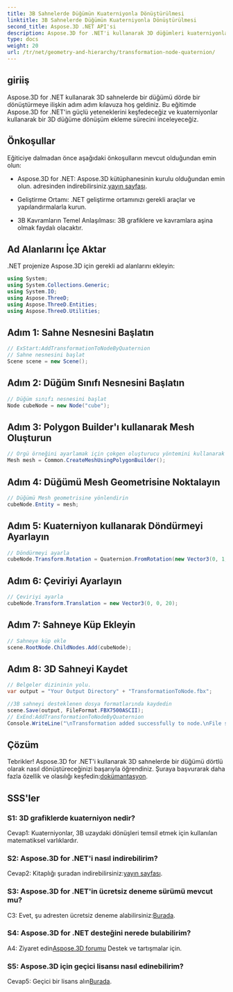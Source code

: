 ```yaml
---
title: 3B Sahnelerde Düğümün Kuaterniyonla Dönüştürülmesi
linktitle: 3B Sahnelerde Düğümün Kuaterniyonla Dönüştürülmesi
second_title: Aspose.3D .NET API'si
description: Aspose.3D for .NET'i kullanarak 3D düğümleri kuaterniyonlarla dönüştürmeyi öğrenin. Yeni başlayanlar için adım adım kılavuz.
type: docs
weight: 20
url: /tr/net/geometry-and-hierarchy/transformation-node-quaternion/
---
```

## giriiş

Aspose.3D for .NET kullanarak 3D sahnelerde bir düğümü dörde bir dönüştürmeye ilişkin adım adım kılavuza hoş geldiniz. Bu eğitimde Aspose.3D for .NET'in güçlü yeteneklerini keşfedeceğiz ve kuaterniyonlar kullanarak bir 3D düğüme dönüşüm ekleme sürecini inceleyeceğiz.

## Önkoşullar

Eğiticiye dalmadan önce aşağıdaki önkoşulların mevcut olduğundan emin olun:

-  Aspose.3D for .NET: Aspose.3D kütüphanesinin kurulu olduğundan emin olun. adresinden indirebilirsiniz.[yayın sayfası](https://releases.aspose.com/3d/net/).

- Geliştirme Ortamı: .NET geliştirme ortamınızı gerekli araçlar ve yapılandırmalarla kurun.

- 3B Kavramların Temel Anlaşılması: 3B grafiklere ve kavramlara aşina olmak faydalı olacaktır.

## Ad Alanlarını İçe Aktar

.NET projenize Aspose.3D için gerekli ad alanlarını ekleyin:

```csharp
using System;
using System.Collections.Generic;
using System.IO;
using Aspose.ThreeD;
using Aspose.ThreeD.Entities;
using Aspose.ThreeD.Utilities;
```

## Adım 1: Sahne Nesnesini Başlatın

```csharp
// ExStart:AddTransformationToNodeByQuaternion
// Sahne nesnesini başlat
Scene scene = new Scene();
```

## Adım 2: Düğüm Sınıfı Nesnesini Başlatın

```csharp
// Düğüm sınıfı nesnesini başlat
Node cubeNode = new Node("cube");
```

## Adım 3: Polygon Builder'ı kullanarak Mesh Oluşturun

```csharp
// Örgü örneğini ayarlamak için çokgen oluşturucu yöntemini kullanarak ortak sınıf oluşturma örgüsünü çağırın
Mesh mesh = Common.CreateMeshUsingPolygonBuilder();
```

## Adım 4: Düğümü Mesh Geometrisine Noktalayın

```csharp
// Düğümü Mesh geometrisine yönlendirin
cubeNode.Entity = mesh;
```

## Adım 5: Kuaterniyon kullanarak Döndürmeyi Ayarlayın

```csharp
// Döndürmeyi ayarla
cubeNode.Transform.Rotation = Quaternion.FromRotation(new Vector3(0, 1, 0), new Vector3(0.3, 0.5, 0.1));            
```

## Adım 6: Çeviriyi Ayarlayın

```csharp
// Çeviriyi ayarla
cubeNode.Transform.Translation = new Vector3(0, 0, 20);            
```

## Adım 7: Sahneye Küp Ekleyin

```csharp
// Sahneye küp ekle
scene.RootNode.ChildNodes.Add(cubeNode);
```

## Adım 8: 3D Sahneyi Kaydet

```csharp
// Belgeler dizininin yolu.
var output = "Your Output Directory" + "TransformationToNode.fbx";

//3B sahneyi desteklenen dosya formatlarında kaydedin
scene.Save(output, FileFormat.FBX7500ASCII);
// ExEnd:AddTransformationToNodeByQuaternion
Console.WriteLine("\nTransformation added successfully to node.\nFile saved at " + output);
```

## Çözüm

Tebrikler! Aspose.3D for .NET'i kullanarak 3D sahnelerde bir düğümü dörtlü olarak nasıl dönüştüreceğinizi başarıyla öğrendiniz. Şuraya başvurarak daha fazla özellik ve olasılığı keşfedin:[dokümantasyon](https://reference.aspose.com/3d/net/).

## SSS'ler

### S1: 3D grafiklerde kuaterniyon nedir?

Cevap1: Kuaterniyonlar, 3B uzaydaki dönüşleri temsil etmek için kullanılan matematiksel varlıklardır.

### S2: Aspose.3D for .NET'i nasıl indirebilirim?

 Cevap2: Kitaplığı şuradan indirebilirsiniz:[yayın sayfası](https://releases.aspose.com/3d/net/).

### S3: Aspose.3D for .NET'in ücretsiz deneme sürümü mevcut mu?

 C3: Evet, şu adresten ücretsiz deneme alabilirsiniz:[Burada](https://releases.aspose.com/).

### S4: Aspose.3D for .NET desteğini nerede bulabilirim?

 A4: Ziyaret edin[Aspose.3D forumu](https://forum.aspose.com/c/3d/18) Destek ve tartışmalar için.

### S5: Aspose.3D için geçici lisansı nasıl edinebilirim?

 Cevap5: Geçici bir lisans alın[Burada](https://purchase.aspose.com/temporary-license/).
